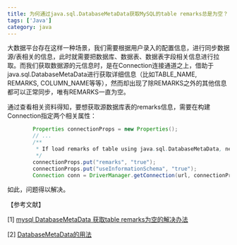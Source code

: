 ```yaml
---
title: 为何通过java.sql.DatabaseMetaData获取MySQL的table remarks总是为空？
tags: ['Java']
category: java
---
```


大数据平台存在这样一种场景，我们需要根据用户录入的配置信息，进行同步数据源/表相关的信息，此时就需要把数据库、数据表、数据表字段相关信息进行拉取。而我们获取数据源的元信息时，是在Connection连接通道之上，借助于java.sql.DatabaseMetaData进行获取详细信息（比如TABLE_NAME,  REMARKS, COLUMN_NAME等等），然而却出现了除REMARKS之外的其他信息都可以正常同步，唯有REMARKS一直为空。

通过查看相关资料得知，要想获取源数据库表的remarks信息，需要在构建Connection指定两个相关属性：
```Java
        Properties connectionProps = new Properties();
        // ...
        /**
         * If load remarks of table using java.sql.DatabaseMetaData, need to set these parameters.
         */
        connectionProps.put("remarks", "true");
        connectionProps.put("useInformationSchema", "true");
        Connection conn = DriverManager.getConnection(url, connectionProps);
```
如此，问题得以解决。

【参考文献】

[1] [mysql DatabaseMetaData 获取table remarks为空的解决办法](http://huqiji.iteye.com/blog/2205161)

[2] [DatabaseMetaData的用法](https://www.cnblogs.com/shide/p/3340906.html)
